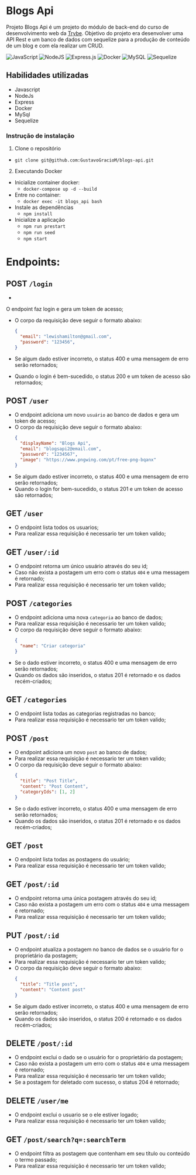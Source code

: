 # Blogs Api

Projeto Blogs Api é um projeto do módulo de back-end do curso de desenvolvimento  web da <a href="https://www.betrybe.com/">Trybe</a>. Objetivo do projeto era desenvolver uma API Rest e um banco de dados com sequelize para a produção de conteúdo de um blog e com ela realizar um CRUD.



![JavaScript](https://img.shields.io/badge/javascript-%23323330.svg?style=for-the-badge&logo=javascript&logoColor=%23F7DF1E)
![NodeJS](https://img.shields.io/badge/node.js-6DA55F?style=for-the-badge&logo=node.js&logoColor=white)
![Express.js](https://img.shields.io/badge/express.js-%23404d59.svg?style=for-the-badge&logo=express&logoColor=%2361DAFB)
![Docker](https://img.shields.io/badge/docker-%230db7ed.svg?style=for-the-badge&logo=docker&logoColor=white)
![MySQL](https://img.shields.io/badge/mysql-%2300f.svg?style=for-the-badge&logo=mysql&logoColor=white)
![Sequelize](https://img.shields.io/badge/Sequelize-52B0E7?style=for-the-badge&logo=Sequelize&logoColor=white)

## Habilidades utilizadas

* Javascript
* NodeJs
* Express
* Docker
* MySql
* Sequelize 


### Instrução de instalação

1. Clone o repositório
* `git clone git@github.com:GustavoGracioM/blogs-api.git`

2. Executando  Docker

* Inicialize container docker:
    * `docker-compose up -d --build`
* Entre no container:
    * `docker exec -it blogs_api bash`
* Instale as dependências
    * `npm install`
* Inicialize a aplicação
    * `npm run prestart`
    * `npm run seed`
    * `npm start`
    
# Endpoints:

## POST `/login`
- 
O endpoint faz login e gera um token de acesso;
- O corpo da requisição deve seguir o formato abaixo:
  ```json
  {
    "email": "lewishamilton@gmail.com",
    "password": "123456",
  }
  ```
- Se algum dado estiver incorreto, o status 400 e uma mensagem de erro serão retornados;

- Quando o login é bem-sucedido, o status 200 e um token de acesso são retornados;

## POST `/user`
- O endpoint adiciona um novo `usuário` ao banco de dados e gera um token de acesso;
- O corpo da requisição deve seguir o formato abaixo:
  ```json
  {
    "displayName": "Blogs Api",
    "email": "blogsapi2@email.com",
    "password": "1234567",
    "image": "https://www.pngwing.com/pt/free-png-bqanx"
  }
  ```
- Se algum dado estiver incorreto, o status 400 e uma mensagem de erro serão retornados;
- Quando o login for bem-sucedido, o status 201 e um token de acesso são retornados;

## GET `/user`
- O endpoint lista todos os usuarios;
- Para realizar essa requisição é necessario ter um token valido;

## GET `/user/:id`
- O endpoint retorna um único usuário através do seu id;
- Caso não exista a postagem um erro com o status `404` e uma messagem é retornado;
- Para realizar essa requisição é necessario ter um token valido;

## POST `/categories`
- O endpoint adiciona uma nova `categoria` ao banco de dados;
- Para realizar essa requisição é necessario ter um token valido;
- O corpo da requisição deve seguir o formato abaixo:
  ```json
  {
    "name": "Criar categoria"
  }
  ```
- Se o dado estiver incorreto, o status 400 e uma mensagem de erro serão retornados;
- Quando os dados são inseridos, o status 201 é retornado e os dados recém-criados;

## GET `/categories`
- O endpoint lista todas as categorias registradas no banco;
- Para realizar essa requisição é necessario ter um token valido;

## POST `/post`
- O endpoint adiciona um novo `post` ao banco de dados;
- Para realizar essa requisição é necessario ter um token valido;
- O corpo da requisição deve seguir o formato abaixo:
  ```json
  {
    "title": "Post Title",
    "content": "Post Content",
    "categoryIds": [1, 2]
  }
  ```
- Se o dado estiver incorreto, o status 400 e uma mensagem de erro serão retornados;
- Quando os dados são inseridos, o status 201 é retornado e os dados recém-criados;
    
## GET `/post`
- O endpoint lista todas as postagens do usuário;
- Para realizar essa requisição é necessario ter um token valido;

## GET `/post/:id`
- O endpoint retorna uma única postagem através do seu id;
- Caso não exista a postagem um erro com o status `404` e uma messagem é retornado;
- Para realizar essa requisição é necessario ter um token valido;
    
## PUT `/post/:id`
- O endpoint atualiza a postagem no banco de dados se o usuário for o proprietário da postagem;
- Para realizar essa requisição é necessario ter um token valido;
- O corpo da requisição deve seguir o formato abaixo:
  ```json
  {
    "title": "Title post",
    "content": "Content post"
  }
  ```
- Se algum dado estiver incorreto, o status 400 e uma mensagem de erro serão retornados;
- Quando os dados são inseridos, o status 200 é retornado e os dados recém-criados;

## DELETE `/post/:id`
- O endpoint exclui o dado se o usuário for o proprietário da postagem;
- Caso não exista a postagem um erro com o status `404` e uma messagem é retornado;
- Para realizar essa requisição é necessario ter um token valido;
- Se a postagem for deletado com sucesso, o status 204 é retornado;

## DELETE `/user/me`
- O endpoint exclui o usuario se o ele estiver logado;
- Para realizar essa requisição é necessario ter um token valido;

## GET `/post/search?q=:searchTerm`
- O endpoint filtra as postagem que contenham em seu título ou conteúdo o termo passado;
- Para realizar essa requisição é necessario ter um token valido;
